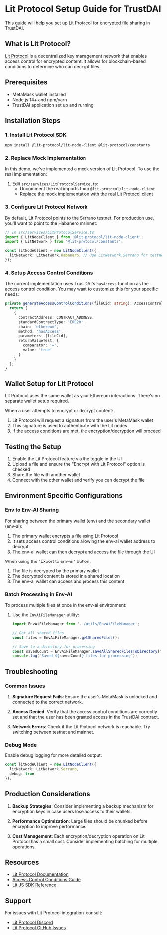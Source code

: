 # Lit Protocol Setup Guide for TrustDAI

This guide will help you set up Lit Protocol for encrypted file sharing in TrustDAI.

## What is Lit Protocol?

[Lit Protocol](https://litprotocol.com/) is a decentralized key management network that enables access control for encrypted content. It allows for blockchain-based conditions to determine who can decrypt files.

## Prerequisites

- MetaMask wallet installed
- Node.js 14+ and npm/yarn
- TrustDAI application set up and running

## Installation Steps

### 1. Install Lit Protocol SDK

```bash
npm install @lit-protocol/lit-node-client @lit-protocol/constants
```

### 2. Replace Mock Implementation

In this demo, we've implemented a mock version of Lit Protocol. To use the real implementation:

1. Edit `src/services/LitProtocolService.ts`:
   - Uncomment the real imports from `@lit-protocol/lit-node-client`
   - Replace the mock implementation with the real Lit Protocol client

### 3. Configure Lit Protocol Network

By default, Lit Protocol points to the Serrano testnet. For production use, you'll want to point to the Habanero mainnet:

```typescript
// In src/services/LitProtocolService.ts
import { LitNodeClient } from '@lit-protocol/lit-node-client';
import { LitNetwork } from '@lit-protocol/constants';

const litNodeClient = new LitNodeClient({
  litNetwork: LitNetwork.Habanero, // Use LitNetwork.Serrano for testnet
});
```

### 4. Setup Access Control Conditions

The current implementation uses TrustDAI's `hasAccess` function as the access control condition. You may want to customize this for your specific needs:

```typescript
private generateAccessControlConditions(fileCid: string): AccessControlConditions[] {
  return [
    {
      contractAddress: CONTRACT_ADDRESS,
      standardContractType: 'ERC20',
      chain: 'ethereum',
      method: 'hasAccess',
      parameters: [fileCid],
      returnValueTest: {
        comparator: '=',
        value: 'true'
      }
    }
  ];
}
```

## Wallet Setup for Lit Protocol

Lit Protocol uses the same wallet as your Ethereum interactions. There's no separate wallet setup required.

When a user attempts to encrypt or decrypt content:

1. Lit Protocol will request a signature from the user's MetaMask wallet
2. This signature is used to authenticate with the Lit nodes
3. If the access conditions are met, the encryption/decryption will proceed

## Testing the Setup

1. Enable the Lit Protocol feature via the toggle in the UI
2. Upload a file and ensure the "Encrypt with Lit Protocol" option is checked
3. Share the file with another wallet
4. Connect with the other wallet and verify you can decrypt the file

## Environment Specific Configurations

### Env to Env-AI Sharing

For sharing between the primary wallet (env) and the secondary wallet (env-ai):

1. The primary wallet encrypts a file using Lit Protocol
2. It sets access control conditions allowing the env-ai wallet address to decrypt
3. The env-ai wallet can then decrypt and access the file through the UI

When using the "Export to env-ai" button:

1. The file is decrypted by the primary wallet
2. The decrypted content is stored in a shared location
3. The env-ai wallet can access and process this content

### Batch Processing in Env-AI

To process multiple files at once in the env-ai environment:

1. Use the `EnvAiFileManager` utility:
   ```typescript
   import EnvAiFileManager from '../utils/EnvAiFileManager';
   
   // Get all shared files
   const files = EnvAiFileManager.getSharedFiles();
   
   // Save to a directory for processing
   const savedCount = EnvAiFileManager.saveAllSharedFilesToDirectory('./processing_folder');
   console.log(`Saved ${savedCount} files for processing`);
   ```

## Troubleshooting

### Common Issues

1. **Signature Request Fails**: Ensure the user's MetaMask is unlocked and connected to the correct network.

2. **Access Denied**: Verify that the access control conditions are correctly set and that the user has been granted access in the TrustDAI contract.

3. **Network Errors**: Check if the Lit Protocol network is reachable. Try switching between testnet and mainnet.

### Debug Mode

Enable debug logging for more detailed output:

```typescript
const litNodeClient = new LitNodeClient({
  litNetwork: LitNetwork.Serrano,
  debug: true
});
```

## Production Considerations

1. **Backup Strategies**: Consider implementing a backup mechanism for encryption keys in case users lose access to their wallets.

2. **Performance Optimization**: Large files should be chunked before encryption to improve performance.

3. **Cost Management**: Each encryption/decryption operation on Lit Protocol has a small cost. Consider implementing batching for multiple operations.

## Resources

- [Lit Protocol Documentation](https://developer.litprotocol.com/)
- [Access Control Conditions Guide](https://developer.litprotocol.com/v3/access-control/intro)
- [Lit JS SDK Reference](https://github.com/LIT-Protocol/js-sdk)

## Support

For issues with Lit Protocol integration, consult:
- [Lit Protocol Discord](https://discord.com/invite/34KZxmF7m9)
- [Lit Protocol GitHub Issues](https://github.com/LIT-Protocol/js-sdk/issues) 